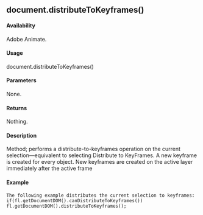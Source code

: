 ## document.distributeToKeyframes()

#### Availability

Adobe Animate.

#### Usage

document.distributeToKeyframes()

#### Parameters

None.

#### Returns

Nothing.

#### Description

Method; performs a distribute-to-keyframes operation on the current selection—equivalent to selecting Distribute to KeyFrames. A new keyframe is created for every object. New keyframes are created on the active layer immediately after the active frame

#### Example

```
The following example distributes the current selection to keyframes:
if(fl.getDocumentDOM().canDistributeToKeyframes()) fl.getDocumentDOM().distributeToKeyframes();

```